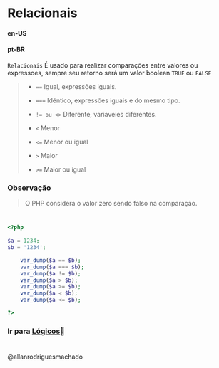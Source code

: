 # Relacionais               

#### en-US


#### pt-BR
`Relacionais` É usado para realizar comparações entre valores ou expressoes,
sempre seu retorno será um valor boolean `TRUE` ou `FALSE`

> * `==` Igual, expressões iguais.
> 
> * `===` Idêntico, expressões iguais e do mesmo tipo.
> 
> * `!= ou <>` Diferente, variaveies diferentes.
> 
> * `<` Menor
> 
> * `<=` Menor ou igual 
> 
> * `>` Maior
> 
> * `>=` Maior ou igual

### Observação
> O PHP considera o valor zero sendo falso na comparação.

#

```php
<?php
 
$a = 1234;
$b = '1234';

    var_dump($a == $b);
    var_dump($a === $b);
    var_dump($a != $b);
    var_dump($a > $b);
    var_dump($a >= $b);
    var_dump($a < $b);
    var_dump($a <= $b);

?>
```


### Ir para [Lógicos](4Logicos.md)🚀

#
@allanrodriguesmachado